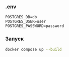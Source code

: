### .env 
```text
POSTGRES_DB=db
POSTGRES_USER=user
POSTGRES_PASSWORD=password
```

### Запуск
```bash
docker compose up --build
```